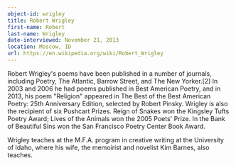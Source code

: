 ```yaml
---
object-id: wrigley
title: Robert Wrigley    
first-name: Robert
last-name: Wrigley
date-interviewed: November 21, 2013
location: Moscow, ID
url: https://en.wikipedia.org/wiki/Robert_Wrigley
---
```


 Robert Wrigley's poems have been published in a number of journals, including Poetry, The Atlantic, Barrow Street, and The New Yorker.[2] In 2003 and 2006 he had poems published in Best American Poetry, and in 2013, his poem "Religion" appeared in The Best of the Best American Poetry: 25th Anniversary Edition, selected by Robert Pinsky. Wrigley is also the recipient of six Pushcart Prizes. Reign of Snakes won the Kingsley Tufts Poetry Award; Lives of the Animals won the 2005 Poets' Prize. In the Bank of Beautiful Sins won the San Francisco Poetry Center Book Award.

Wrigley teaches at the M.F.A. program in creative writing at the University of Idaho, where his wife, the memoirist and novelist Kim Barnes, also teaches.
